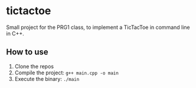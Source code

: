# tictactoe
Small project for the PRG1 class, to implement a TicTacToe in command line in C++.

## How to use
1. Clone the repos
1. Compile the project: `g++ main.cpp -o main`
1. Execute the binary: `./main`
